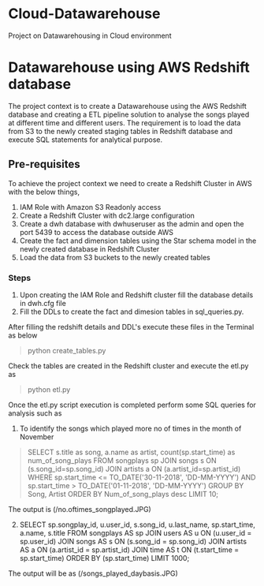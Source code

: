 # Cloud-Datawarehouse
Project on Datawarehousing in Cloud environment

# Datawarehouse using AWS Redshift database

The project context is to create a Datawarehouse using the AWS Redshift database and creating a ETL pipeline solution to analyse the songs played at different time and different users. The requirement is to load the data from S3 to the newly created staging tables in Redshift database and execute SQL statements for analytical purpose.

## Pre-requisites
To achieve the project context we need to create a Redshift Cluster in AWS with the below things,

1. IAM Role with Amazon S3 Readonly access
2. Create a Redshift Cluster with dc2.large configuration
3. Create a dwh database with dwhuseruser as the admin and open the port 5439 to access the database outside AWS
3. Create the fact and dimension tables using the Star schema model in the newly created database in Redshift Cluster
4. Load the data from S3 buckets to the newly created tables

### Steps

1. Upon creating the IAM Role and Redshift cluster fill the database details in dwh.cfg file
2. Fill the DDLs to create the fact and dimesion tables in sql_queries.py.

After filling the redshift details and DDL's execute these files in the Terminal as below

> python create_tables.py

Check the tables are created in the Redshift cluster and execute the etl.py as

> python etl.py

Once the etl.py script execution is completed perform some SQL queries for analysis such as

1. To identify the songs which played more no of times in the month of November
>SELECT s.title as song, a.name as artist, count(sp.start_time) as num_of_song_plays
FROM
    songplays sp
    JOIN songs s ON (s.song_id=sp.song_id)
    JOIN artists a ON (a.artist_id=sp.artist_id)
WHERE sp.start_time <= TO_DATE('30-11-2018', 'DD-MM-YYYY') AND sp.start_time > TO_DATE('01-11-2018', 'DD-MM-YYYY')
GROUP BY Song, Artist
ORDER BY Num_of_song_plays desc
LIMIT 10;  

The output is 
(/no.oftimes_songplayed.JPG)

2. SELECT  sp.songplay_id,
        u.user_id,
        s.song_id,
        u.last_name,
        sp.start_time,
        a.name,
        s.title
FROM songplays AS sp
        JOIN users   AS u ON (u.user_id = sp.user_id)
        JOIN songs   AS s ON (s.song_id = sp.song_id)
        JOIN artists AS a ON (a.artist_id = sp.artist_id)
        JOIN time    AS t ON (t.start_time = sp.start_time)
ORDER BY (sp.start_time)
LIMIT 1000;

The output will be as 
(/songs_played_daybasis.JPG)


